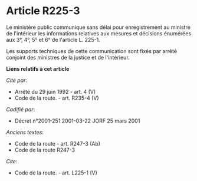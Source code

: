 # Article R225-3

Le ministère public communique sans délai pour enregistrement au ministre de l'intérieur les informations relatives aux
mesures et décisions énumérées aux 3°, 4°, 5° et 6° de l'article L. 225-1.

Les supports techniques de cette communication sont fixés par arrêté conjoint des ministres de la justice et de l'intérieur.

**Liens relatifs à cet article**

_Cité par_:

  - Arrêté du 29 juin 1992 - art. 4 (V)
  - Code de la route. - art. R235-4 (V)

_Codifié par_:

  - Décret n°2001-251 2001-03-22 JORF 25 mars 2001

_Anciens textes_:

  - Code de la route - art. R247-3 (Ab)
  - Code de la route R247-3

_Cite_:

  - Code de la route. - art. L225-1 (V)
